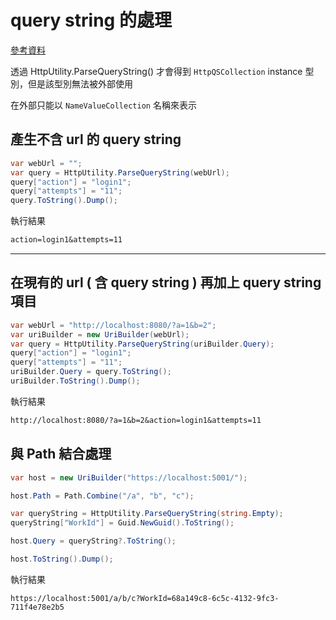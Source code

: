 # query string 的處理

[參考資料](https://blog.darkthread.net/blog/httpvaluecollection-tostring-urlencode)

透過 HttpUtility.ParseQueryString() 才會得到 `HttpQSCollection` instance 型別，但是該型別無法被外部使用

在外部只能以 `NameValueCollection` 名稱來表示

## 產生不含 url 的 query string

```csharp
var webUrl = "";
var query = HttpUtility.ParseQueryString(webUrl);
query["action"] = "login1";
query["attempts"] = "11";
query.ToString().Dump();
```

執行結果

```txt
action=login1&attempts=11
```

---

## 在現有的 url ( 含 query string ) 再加上 query string 項目

```csharp
var webUrl = "http://localhost:8080/?a=1&b=2";
var uriBuilder = new UriBuilder(webUrl);
var query = HttpUtility.ParseQueryString(uriBuilder.Query);
query["action"] = "login1";
query["attempts"] = "11";
uriBuilder.Query = query.ToString();
uriBuilder.ToString().Dump();
```

執行結果

```txt
http://localhost:8080/?a=1&b=2&action=login1&attempts=11
```

## 與 Path 結合處理

```csharp
var host = new UriBuilder("https://localhost:5001/");

host.Path = Path.Combine("/a", "b", "c");

var queryString = HttpUtility.ParseQueryString(string.Empty);
queryString["WorkId"] = Guid.NewGuid().ToString();

host.Query = queryString?.ToString();

host.ToString().Dump();
```

執行結果

```
https://localhost:5001/a/b/c?WorkId=68a149c8-6c5c-4132-9fc3-711f4e78e2b5
```
